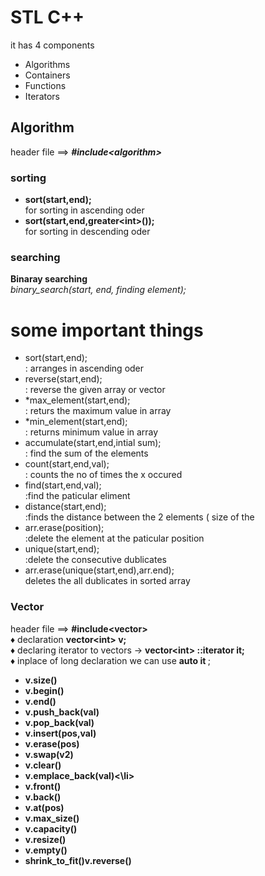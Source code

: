 # STL C++
it has 4 components
<ul>
  <li>Algorithms</li>
  <li>Containers</li>
  <li>Functions</li>
  <li>Iterators</li>
</ul>

## Algorithm
header file ==> <b><i>#include&lt;algorithm&gt;</i></b>
  
  <h3><b>sorting</b></h3>
  <ul><li>
  <b>sort(start,end);</b></li> for sorting in ascending oder
  <li><b>sort(start,end,greater&lt;int&gt;());</b></li> for sorting in descending oder
  </ul>
<h3>searching</h3>
<b>Binaray searching</b><br>
<i> binary_search(start, end, finding element);</i>

# some important things
<ul>
  <li>sort(start,end);</li> : arranges in ascending oder
  <li>reverse(start,end);</li> : reverse the given array or vector
  <li>*max_element(start,end);</li> : returs the maximum value in array
  <li>*min_element(start,end);</li> : returns minimum value in array
  <li>accumulate(start,end,intial sum);</li> : find the sum of the elements
  <li>count(start,end,val);</li> : counts the no of times the x occured 
  <li>find(start,end,val);</li> :find the paticular eliment
  <li>distance(start,end);</li> :finds the distance between the 2 elements  ( size of the 
  <li>arr.erase(position);</li> :delete the element at the paticular position
  <li>unique(start,end);</li>  :delete the consecutive dublicates
  <li>arr.erase(unique(start,end),arr.end);</li>  deletes the all dublicates in sorted array
  </ul>
  
  <h3>Vector</h3>
  header file ==> <b>#include&lt;vector&gt;</b> <br>
  &diams; declaration <strong> vector&lt;int&gt; v;</strong> <br>
  &diams; declaring iterator to vectors &rarr; <b>vector&lt;int&gt; ::iterator it;</b><br>
  &diams; inplace of long declaration we can use <b>auto it </b>;
 <b><ul>
    <li>v.size()</li>
  <li>v.begin()</li>
  <li>v.end()</li>
  <li>v.push_back(val)</li>
  <li>v.pop_back(val)</li>
  <li>v.insert(pos,val)</li>
  <li>v.erase(pos)</li>
  <li>v.swap(v2)</li>
  <li>v.clear()</li>
  <li>v.emplace_back(val)<\li>
  <li>v.front()</li>
  <li>v.back()</li>
  <li>v.at(pos)</li>
  <li>v.max_size()</li>
  <li>v.capacity()</li>
  <li>v.resize()</li>
  <li>v.empty()</li>
  <li>shrink_to_fit()</li.
  <li>v.reverse()</li>
  </ul></b>
    
    
    
  
  
